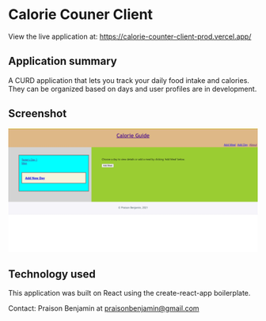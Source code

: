 # Calorie Couner Client

View the live application at: https://calorie-counter-client-prod.vercel.app/

## Application summary

A CURD application that lets you track your daily food intake and calories. They can be organized based on days and user profiles are in development.

## Screenshot

![screenshot of the app](https://github.com/praisonbenjamin/calorie-counter-api-client/blob/main/images/calorie-guide-screenshot.jpg)



## Technology used

This application was built on React using the create-react-app boilerplate.

Contact: Praison Benjamin at praisonbenjamin@gmail.com
